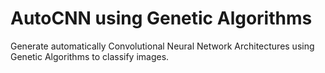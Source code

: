 # AutoCNN using Genetic Algorithms

Generate automatically Convolutional Neural Network Architectures using Genetic Algorithms to classify images.
